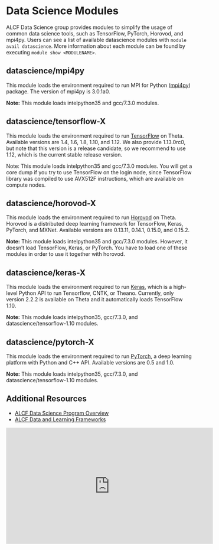 # Data Science Modules

ALCF Data Science group provides modules to simplify the usage of common data science tools, such as TensorFlow, PyTorch, Horovod, and mpi4py. Users can see a list of available datascience modules with `module avail datascience`. More information about each module can be found by executing `module show <MODULENAME>`.

## datascience/mpi4py
This module loads the environment required to run MPI for Python ([mpi4py](http://mpi4py.readthedocs.io/)) package. The version of mpi4py is 3.0.1a0.

**Note:** This module loads intelpython35 and gcc/7.3.0 modules. 

## datascience/tensorflow-X
This module loads the environment required to run [TensorFlow](https://tensorflow.org/) on Theta. Available versions are 1.4, 1.6, 1.8, 1.10, and 1.12. We also provide 1.13.0rc0, but note that this version is a release candidate, so we recommend to use 1.12, which is the current stable release version.

Note: This module loads intelpython35 and gcc/7.3.0 modules. You will get a core dump if you try to use TensorFlow on the login node, since TensorFlow library was compiled to use AVX512F instructions, which are available on compute nodes.

## datascience/horovod-X
This module loads the environment required to run [Horovod](https://github.com/horovod/) on Theta. Horovod is a distributed deep learning framework for TensorFlow, Keras, PyTorch, and MXNet. Available versions are 0.13.11, 0.14.1, 0.15.0, and 0.15.2. 

**Note:** This module loads intelpython35 and gcc/7.3.0 modules. However, it doesn’t load TensorFlow, Keras, or PyTorch. You have to load one of these modules in order to use it together with horovod.

## datascience/keras-X
This module loads the environment required to run [Keras](http://keras.io/), which is a high-level Python API to run Tensorflow, CNTK, or Theano. Currently, only version 2.2.2 is available on Theta and it automatically loads TensorFlow 1.10.

**Note:** This module loads intelpython35, gcc/7.3.0, and datascience/tensorflow-1.10 modules. 

## datascience/pytorch-X
This module loads the environment required to run [PyTorch](http://pytorch.org/), a deep learning platform with Python and C++ API. Available versions are 0.5 and 1.0. 

**Note:** This module loads intelpython35, gcc/7.3.0, and datascience/tensorflow-1.10 modules. 

## Additional Resources

- [ALCF Data Science Program Overview](https://www.alcf.anl.gov/sites/default/files/2019-07/Jennings_ADSP_4.pdf)
- [ALCF Data and Learning Frameworks](https://www.alcf.anl.gov/sites/default/files/2019-07/Childers_DataLearning_4.pdf)

<iframe width="560" height="315" src="https://www.youtube.com/embed/we7bcTW--5w" title="YouTube video player" frameborder="0" allow="accelerometer; autoplay; clipboard-write; encrypted-media; gyroscope; picture-in-picture" allowfullscreen></iframe>

